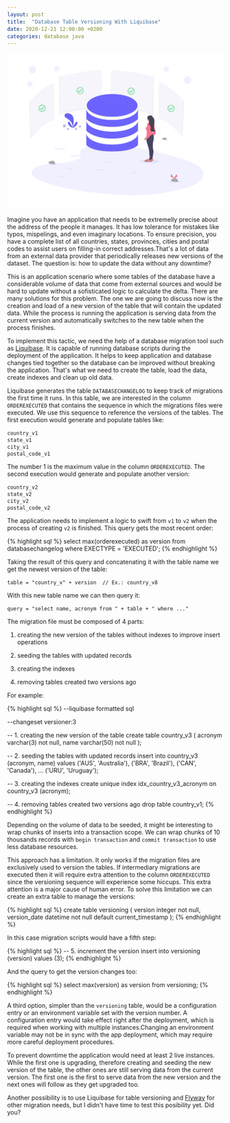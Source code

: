 ```yaml
---
layout: post
title:  "Database Table Versioning With Liquibase"
date: 2020-12-21 12:00:00 +0200
categories: database java
---
```


![Programming Activity](/images/posts/table-versioning-liquibase.png)

Imagine you have an application that needs to be extremelly precise about the address of the people it manages. It has low tolerance for mistakes like typos, mispelings, and even imaginary locations. To ensure precision, you have a complete list of all countries, states, provinces, cities and postal codes to assist users on filling-in correct addresses.That's a lot of data from an external data provider that periodically releases new versions of the dataset. The question is: how to update the data without any downtime?

<!-- more -->

This is an application scenario where some tables of the database have a considerable volume of data that come from external sources and would be hard to update without a sofisticated logic to calculate the delta. There are many solutions for this problem. The one we are going to discuss now is the creation and load of a new version of the table that will contain the updated data. While the process is running the application is serving data from the current version and automatically switches to the new table when the process finishes.

To implement this tactic, we need the help of a database migration tool such as [Liquibase]. It is capable of running database scripts during the deployment of the application. It helps to keep application and database changes tied together so the database can be improved without breaking the application. That's what we need to create the table, load the data, create indexes and clean up old data.

Liquibase generates the table `DATABASECHANGELOG` to keep track of migrations the first time it runs. In this table, we are interested in the column `ORDEREXECUTED` that contains the sequence in which the migrations files were executed. We use this sequence to reference the versions of the tables. The first execution would generate and populate tables like:

    country_v1
    state_v1
    city_v1
    postal_code_v1

The number 1 is the maximum value in the column `ORDEREXECUTED`. The second execution would generate and populate another version:

    country_v2
    state_v2
    city_v2
    postal_code_v2

The application needs to implement a logic to swift from `v1` to `v2` when the process of creating `v2` is finished. This query gets the most recent order:

{% highlight sql %}
select max(orderexecuted) as version
from databasechangelog
where EXECTYPE = 'EXECUTED';
{% endhighlight %}

Taking the result of this query and concatenating it with the table name we get the newest version of the table:

    table = "country_v" + version  // Ex.: country_v8

With this new table name we can then query it:

    query = "select name, acronym from " + table + " where ..."

The migration file must be composed of 4 parts:

   1. creating the new version of the tables without indexes to improve insert operations

   2. seeding the tables with updated records

   3. creating the indexes

   4. removing tables created two versions ago

For example:

{% highlight sql %}
--liquibase formatted sql

--changeset versioner:3

-- 1. creating the new version of the table
create table country_v3 (
    acronym varchar(3)  not null,
    name    varchar(50) not null
);

-- 2. seeding the tables with updated records
insert into country_v3 (acronym, name) values
    ('AUS', 'Australia'),
    ('BRA', 'Brazil'),
    ('CAN', 'Canada'),
    ...
    ('URU', 'Uruguay');

-- 3. creating the indexes
create unique index idx_country_v3_acronym on country_v3 (acronym);

-- 4. removing tables created two versions ago
drop table country_v1;
{% endhighlight %}

Depending on the volume of data to be seeded, it might be interesting to wrap chunks of inserts into a transaction scope. We can wrap chunks of 10 thousands records with `begin transaction` and `commit transaction` to use less database resources.

This approach has a limitation. It only works if the migration files are exclusively used to version the tables. If intermediary migrations are executed then it will require extra attention to the column `ORDEREXECUTED` since the versioning sequence will experience some hiccups. This extra attention is a major cause of human error. To solve this limitation we can create an extra table to manage the versions:

{% highlight sql %}
create table versioning (
    version      integer  not null,
    version_date datetime not null default current_timestamp
);
{% endhighlight %}

In this case migration scripts would have a fifth step:

{% highlight sql %}
-- 5. increment the version
insert into versioning (version) values (3);
{% endhighlight %}

And the query to get the version changes too:

{% highlight sql %}
select max(version) as version
from versioning;
{% endhighlight %}

A third option, simpler than the `versioning` table, would be a configuration entry or an environment variable set with the version number. A configuration entry would take effect right after the deployment, which is required when working with multiple instances.Changing an environment variable may not be in sync with the app deployment, which may require more careful deployment procedures. 

To prevent downtime the application would need at least 2 live instances. While the first one is upgrading, therefore creating and seeding the new version of the table, the other ones are still serving data from the current version. The first one is the first to serve data from the new version and the next ones will follow as they get upgraded too.

Another possibility is to use Liquibase for table versioning and [Flyway] for other migration needs, but I didn't have time to test this posibility yet. Did you?

[Flyway]: https://flywaydb.org
[Liquibase]: https://www.liquibase.org